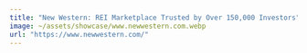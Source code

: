 ```yaml
---
title: "New Western: REI Marketplace Trusted by Over 150,000 Investors"
image: ~/assets/showcase/www.newwestern.com.webp
url: "https://www.newwestern.com/"
---
```

